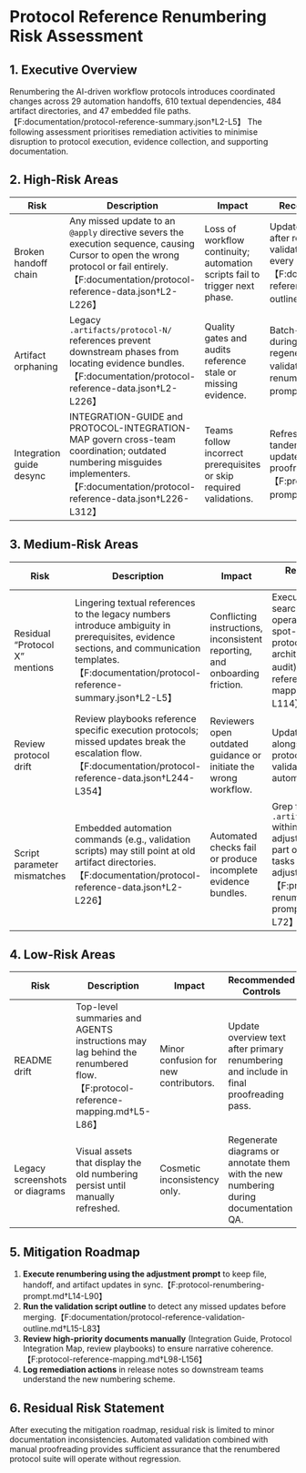 # Protocol Reference Renumbering Risk Assessment

## 1. Executive Overview
Renumbering the AI-driven workflow protocols introduces coordinated changes across 29 automation handoffs, 610 textual dependencies, 484 artifact directories, and 47 embedded file paths.【F:documentation/protocol-reference-summary.json†L2-L5】 The following assessment prioritises remediation activities to minimise disruption to protocol execution, evidence collection, and supporting documentation.

## 2. High-Risk Areas

| Risk | Description | Impact | Recommended Controls |
| --- | --- | --- | --- |
| Broken handoff chain | Any missed update to an `@apply` directive severs the execution sequence, causing Cursor to open the wrong protocol or fail entirely.【F:documentation/protocol-reference-data.json†L2-L226】 | Loss of workflow continuity; automation scripts fail to trigger next phase. | Update handoffs immediately after renaming, then run the validation script to confirm every link is correct.【F:documentation/protocol-reference-validation-outline.md†L31-L66】 |
| Artifact orphaning | Legacy `.artifacts/protocol-N/` references prevent downstream phases from locating evidence bundles.【F:documentation/protocol-reference-data.json†L2-L226】 | Quality gates and audits reference stale or missing evidence. | Batch-update artifact paths during the rename and regenerate manifests before validation runs.【F:protocol-renumbering-prompt.md†L24-L62】 |
| Integration guide desync | INTEGRATION-GUIDE and PROTOCOL-INTEGRATION-MAP govern cross-team coordination; outdated numbering misguides implementers.【F:documentation/protocol-reference-data.json†L226-L312】 | Teams follow incorrect prerequisites or skip required validations. | Refresh supporting docs in tandem with protocol updates and perform manual proofreading before release.【F:protocol-renumbering-prompt.md†L74-L90】 |

## 3. Medium-Risk Areas

| Risk | Description | Impact | Recommended Controls |
| --- | --- | --- | --- |
| Residual “Protocol X” mentions | Lingering textual references to the legacy numbers introduce ambiguity in prerequisites, evidence sections, and communication templates.【F:documentation/protocol-reference-summary.json†L2-L5】 | Conflicting instructions, inconsistent reporting, and onboarding friction. | Execute targeted search-and-replace operations, then spot-check critical protocols (PRD, architecture, quality audit).【F:protocol-reference-mapping.md†L5-L114】 |
| Review protocol drift | Review playbooks reference specific execution protocols; missed updates break the escalation flow.【F:documentation/protocol-reference-data.json†L244-L354】 | Reviewers open outdated guidance or initiate the wrong workflow. | Update review assets alongside primary protocols and validate using the automated checker. |
| Script parameter mismatches | Embedded automation commands (e.g., validation scripts) may still point at old artifact directories.【F:documentation/protocol-reference-data.json†L2-L226】 | Automated checks fail or produce incomplete evidence bundles. | Grep for `.artifacts/protocol-` within scripts and adjust parameters as part of Section 3 tasks in the adjustment prompt.【F:protocol-renumbering-prompt.md†L64-L72】 |

## 4. Low-Risk Areas

| Risk | Description | Impact | Recommended Controls |
| --- | --- | --- | --- |
| README drift | Top-level summaries and AGENTS instructions may lag behind the renumbered flow.【F:protocol-reference-mapping.md†L5-L86】 | Minor confusion for new contributors. | Update overview text after primary renumbering and include in final proofreading pass. |
| Legacy screenshots or diagrams | Visual assets that display the old numbering persist until manually refreshed. | Cosmetic inconsistency only. | Regenerate diagrams or annotate them with the new numbering during documentation QA. |

## 5. Mitigation Roadmap
1. **Execute renumbering using the adjustment prompt** to keep file, handoff, and artifact updates in sync.【F:protocol-renumbering-prompt.md†L14-L90】
2. **Run the validation script outline** to detect any missed updates before merging.【F:documentation/protocol-reference-validation-outline.md†L15-L83】
3. **Review high-priority documents manually** (Integration Guide, Protocol Integration Map, review playbooks) to ensure narrative coherence.【F:protocol-reference-mapping.md†L98-L156】
4. **Log remediation actions** in release notes so downstream teams understand the new numbering scheme.

## 6. Residual Risk Statement
After executing the mitigation roadmap, residual risk is limited to minor documentation inconsistencies. Automated validation combined with manual proofreading provides sufficient assurance that the renumbered protocol suite will operate without regression.
